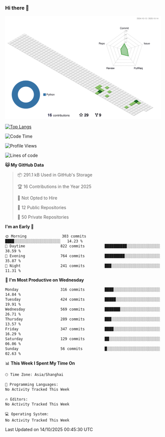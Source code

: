 ### Hi there 👋

![](./profile-3d-contrib/profile-green-animate.svg)

 

[![Top Langs](https://github-readme-stats.vercel.app/api/top-langs/?username=fly2tomato)](https://github.com/anuraghazra/github-readme-stats)


 

<!--START_SECTION:waka-->
![Code Time](http://img.shields.io/badge/Code%20Time-5%20hrs%2042%20mins-blue)

![Profile Views](http://img.shields.io/badge/Profile%20Views-0-blue)

![Lines of code](https://img.shields.io/badge/From%20Hello%20World%20I%27ve%20Written-529.7%20thousand%20lines%20of%20code-blue)

**🐱 My GitHub Data** 

> 📦 291.1 kB Used in GitHub's Storage 
 > 
> 🏆 16 Contributions in the Year 2025
 > 
> 🚫 Not Opted to Hire
 > 
> 📜 12 Public Repositories 
 > 
> 🔑 50 Private Repositories 
 > 
**I'm an Early 🐤** 

```text
🌞 Morning                303 commits         ████░░░░░░░░░░░░░░░░░░░░░   14.23 % 
🌆 Daytime                822 commits         ██████████░░░░░░░░░░░░░░░   38.59 % 
🌃 Evening                764 commits         █████████░░░░░░░░░░░░░░░░   35.87 % 
🌙 Night                  241 commits         ███░░░░░░░░░░░░░░░░░░░░░░   11.31 % 
```
📅 **I'm Most Productive on Wednesday** 

```text
Monday                   316 commits         ████░░░░░░░░░░░░░░░░░░░░░   14.84 % 
Tuesday                  424 commits         █████░░░░░░░░░░░░░░░░░░░░   19.91 % 
Wednesday                569 commits         ███████░░░░░░░░░░░░░░░░░░   26.71 % 
Thursday                 289 commits         ███░░░░░░░░░░░░░░░░░░░░░░   13.57 % 
Friday                   347 commits         ████░░░░░░░░░░░░░░░░░░░░░   16.29 % 
Saturday                 129 commits         ██░░░░░░░░░░░░░░░░░░░░░░░   06.06 % 
Sunday                   56 commits          █░░░░░░░░░░░░░░░░░░░░░░░░   02.63 % 
```


📊 **This Week I Spent My Time On** 

```text
🕑︎ Time Zone: Asia/Shanghai

💬 Programming Languages: 
No Activity Tracked This Week

🔥 Editors: 
No Activity Tracked This Week

💻 Operating System: 
No Activity Tracked This Week
```


 Last Updated on 14/10/2025 00:45:30 UTC
<!--END_SECTION:waka-->
